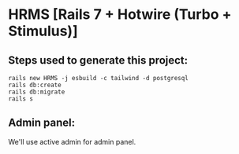 # HRMS [Rails 7 + Hotwire (Turbo + Stimulus)]

## Steps used to generate this project:

```
rails new HRMS -j esbuild -c tailwind -d postgresql
rails db:create
rails db:migrate
rails s
```

## Admin panel:

We'll use active admin for admin panel.
